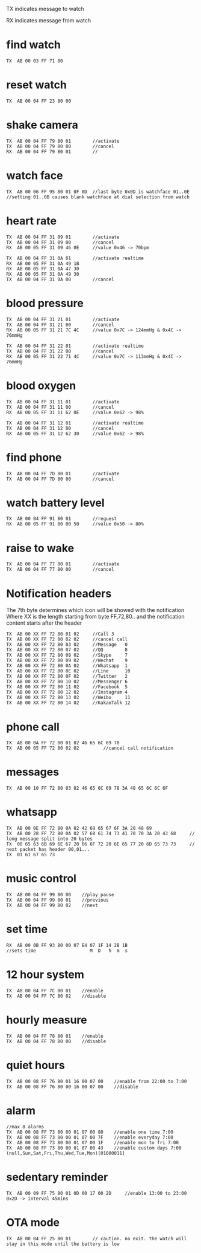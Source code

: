 
TX indicates message to watch

RX indicates message from watch

# find watch
```
TX	AB 00 03 FF 71 80
```
# reset watch
```
TX  AB 00 04 FF 23 80 00
```

# shake camera
```
TX	AB 00 04 FF 79 80 01		//activate
TX	AB 00 04 FF 79 80 00		//cancel
RX	AB 00 04 FF 79 80 01		//
```

# watch face
```
TX	AB 00 06 FF 95 80 01 0F 0D	//last byte 0x0D is watchface 01..0E
//setting 01..0B causes blank watchface at dial selection from watch
```

# heart rate
```
TX	AB 00 04 FF 31 09 01		//activate
TX	AB 00 04 FF 31 09 00		//cancel
RX 	AB 00 05 FF 31 09 46 0E		//value 0x46 -> 70bpm

TX	AB 00 04 FF 31 0A 01		//activate realtime
RX	AB 00 05 FF 31 0A 49 1B
RX	AB 00 05 FF 31 0A 47 30
RX	AB 00 05 FF 31 0A 49 30
TX	AB 00 04 FF 31 0A 00		//cancel
```

# blood pressure
```
TX	AB 00 04 FF 31 21 01		//activate
TX	AB 00 04 FF 31 21 00		//cancel
RX	AB 00 05 FF 31 21 7C 4C		//value 0x7C -> 124mmHg & 0x4C -> 76mmHg

TX	AB 00 04 FF 31 22 01		//activate realtime
TX	AB 00 04 FF 31 22 00		//cancel
RX	AB 00 05 FF 31 22 71 4C		//value 0x7C -> 113mmHg & 0x4C -> 76mmHg
```

# blood oxygen
```
TX	AB 00 04 FF 31 11 01		//activate
TX	AB 00 04 FF 31 11 00		//cancel
RX	AB 00 05 FF 31 11 62 0E		//value 0x62 -> 98%

TX	AB 00 04 FF 31 12 01		//activate realtime
TX	AB 00 04 FF 31 12 00		//cancel
RX	AB 00 05 FF 31 12 62 30		//value 0x62 -> 98%
```

# find phone
```
TX	AB 00 04 FF 7D 80 01		//activate
TX	AB 00 04 FF 7D 80 00		//cancel
```

# watch battery level
```
TX	AB 00 04 FF 91 80 01		//request
RX	AB 00 05 FF 91 80 00 50		//value 0x50 -> 80%
```

# raise to wake
```
TX	AB 00 04 FF 77 80 01		//activate
TX	AB 00 04 FF 77 80 00		//cancel
```

# Notification headers
The 7th byte determines which icon will be showed with the notification
Where XX is the length starting from byte FF,72,80.. and the notification content starts after the header
```
TX	AB 00 XX FF 72 80 01 02		//Call 3
TX	AB 00 XX FF 72 80 02 02		//cancel call
TX	AB 00 XX FF 72 80 03 02		//Message	0
TX	AB 00 XX FF 72 80 07 02		//QQ		8
TX	AB 00 XX FF 72 80 08 02		//Skype		7
TX	AB 00 XX FF 72 80 09 02		//Wechat	9
TX	AB 00 XX FF 72 80 0A 02		//Whatsapp	1
TX	AB 00 XX FF 72 80 0E 02		//Line		10
TX	AB 00 XX FF 72 80 0F 02		//Twitter	2
TX	AB 00 XX FF 72 80 10 02		//Messenger	6
TX	AB 00 XX FF 72 80 11 02		//Facebook	5
TX	AB 00 XX FF 72 80 12 02		//Instagram	4
TX	AB 00 XX FF 72 80 13 02		//Weibo		11
TX	AB 00 XX FF 72 80 14 02		//KakaoTalk	12
```

# phone call
```
TX	AB 00 0A FF 72 80 01 02 46 65 6C 69 78
TX	AB 00 05 FF 72 80 02 02			//cancel call notification
```

# messages
```
TX	AB 00 10 FF 72 80 03 02 46 65 6C 69 78 3A 48 65 6C 6C 6F
```

# whatsapp
```
TX	AB 00 0E FF 72 80 0A 02 42 69 65 67 6F 3A 20 48 69
TX	AB 00 28 FF 72 80 0A 02 57 68 61 74 73 41 70 70 3A 20 43 68		// long message split into 20 bytes
TX	00 65 63 6B 69 6E 67 20 66 6F 72 20 6E 65 77 20 6D 65 73 73		// next packet has header 00,01...
TX	01 61 67 65 73
```

# music control
```
TX	AB 00 04 FF 99 80 00	//play pause
TX	AB 00 04 FF 99 80 01	//previous
TX	AB 00 04 FF 99 80 02	//next
```

# set time
```
RX	AB 00 0B FF 93 80 00 07 E4 07 1F 14 2B 1B
//sets time                    M  D   h  m  s
```

# 12 hour system
```
TX  AB 00 04 FF 7C 80 01	//enable
TX  AB 00 04 FF 7C 80 02	//disable
```

# hourly measure
```
TX  AB 00 04 FF 78 80 01	//enable
TX  AB 00 04 FF 78 80 00	//disable
```

# quiet hours
```
TX  AB 00 08 FF 76 80 01 16 00 07 00	//enable from 22:00 to 7:00
TX  AB 00 08 FF 76 80 00 16 00 07 00	//disable
```

# alarm
```
//max 8 alarms
TX  AB 00 08 FF 73 80 00 01 07 00 80	//enable one time 7:00
TX  AB 00 08 FF 73 80 00 01 07 00 7F	//enable everyday 7:00
TX  AB 00 08 FF 73 80 00 01 07 00 1F	//enable mon to fri 7:00
TX  AB 00 08 FF 73 80 00 01 07 00 43	//enable custom days 7:00  (null,Sun,Sat,Fri,Thu,Wed,Tue,Mon)‭[01000011]‬
```

# sedentary reminder
```
TX  AB 00 09 FF 75 80 01 0D 00 17 00 2D		//enable 13:00 to 23:00 0x2D -> interval 45mins
```

# OTA mode
```
TX  AB 00 04 FF 25 80 01		// caution. no exit. the watch will stay in this mode until the battery is low
```
